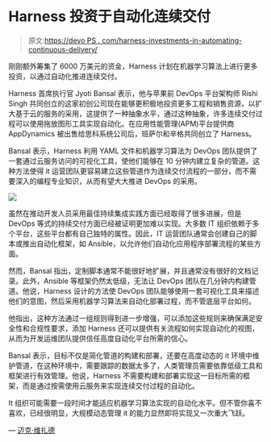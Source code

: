 # Harness 投资于自动化连续交付

> 原文:[https://devo PS . com/harness-investments-in-automating-continuous-delivery/](https://devops.com/harness-invests-in-automating-continuous-delivery/)

刚刚额外筹集了 6000 万美元的资金，Harness 计划在机器学习算法上进行更多投资，以通过自动化推进连续交付。

Harness 首席执行官 Jyoti Bansal 表示，他与苹果前 DevOps 平台架构师 Rishi Singh 共同创立的这家初创公司现在能够更积极地投资更多工程和销售资源，以扩大基于云的服务的采用，这提供了一种抽象水平，通过这种抽象，许多连续交付过程可以使用拖放图形工具实现自动化。在应用性能管理(APM)平台提供商 AppDynamics 被出售给思科系统公司后，班萨尔和辛格共同创立了 Harness。

Bansal 表示，Harness 利用 YAML 文件和机器学习算法为 DevOps 团队提供了一套通过云服务访问的可视化工具，使他们能够在 10 分钟内建立复杂的管道。这种方法使得 it 运营团队更容易建立这些管道作为连续交付流程的一部分，而不需要深入的编程专业知识，从而有望大大推进 DevOps 的采用。

![](../Images/f8570c3169ca2fdaf1b34c62c384317c.png)

虽然在推动开发人员采用最佳持续集成实践方面已经取得了很多进展，但是 DevOps 等式的持续交付方面已经被证明更加难以实现。大多数 IT 组织依赖于多个平台，这些平台都有自己独特的属性。因此，IT 运营团队通常会创建自己的脚本或推出自动化框架，如 Ansible，以允许他们自动化应用程序部署流程的某些方面。

然而，Bansal 指出，定制脚本通常不能很好地扩展，并且通常没有很好的文档记录。此外，Ansible 等框架仍然太低级，无法让 DevOps 团队在几分钟内构建管道。他说，Harness 设计的方法使 DevOps 团队能够使用一套可视化工具来描述他们的意图，然后采用机器学习算法来自动化部署过程，而不管底层平台如何。

他指出，这种方法通过一组规则得到进一步增强，可以添加这些规则来确保满足安全性和合规性要求，添加 Harness 还可以提供有关流程如何实现自动化的视图，从而为开发运维团队提供信任高度自动化平台所需的信心。

Bansal 表示，目标不仅是简化管道的构建和部署，还要在高度动态的 it 环境中维护管道，在这种环境中，需要跟踪的数据太多了，人类管理员需要依靠低级工具和框架进行有效管理。他说，Harness 不需要构建和部署实现这一目标所需的框架，而是通过按需使用云服务来实现连续交付过程的自动化。

It 组织可能需要一段时间才能适应机器学习算法实现的自动化水平。但不管你喜不喜欢，已经很明显，大规模动态管理 it 的能力显然即将实现又一次重大飞跃。

— [迈克·维扎德](https://devops.com/author/mike-vizard/)